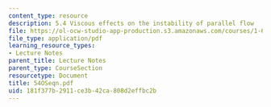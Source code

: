 ```yaml
---
content_type: resource
description: 5.4 Viscous effects on the instability of parallel flow
file: https://ol-ocw-studio-app-production.s3.amazonaws.com/courses/1-63-advanced-fluid-dynamics-of-the-environment-fall-2002/181f377b2911ce3b42ca808d2effbc2b_54OSeqn.pdf
file_type: application/pdf
learning_resource_types:
- Lecture Notes
parent_title: Lecture Notes
parent_type: CourseSection
resourcetype: Document
title: 54OSeqn.pdf
uid: 181f377b-2911-ce3b-42ca-808d2effbc2b
---
```

